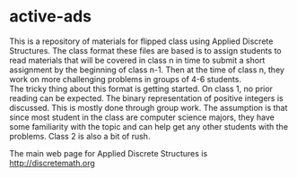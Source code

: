 # active-ads
This is a repository of materials for flipped class using Applied Discrete Structures. The class format these files are based is to assign students to read materials that will be covered in class n in time to submit a short assignment by the beginning of class n-1.  Then at the time of class n, they work on more challenging problems in groups of 4-6 students.  
The tricky thing about this format is getting started. On class 1, no prior reading can be expected.  The binary representation of positive integers is discussed.  This is mostly done through group work. The assumption is that since most student in the class are computer science majors, they have some familiarity with the topic and can help get any other students with the problems.  Class 2 is also a bit of rush.

The main web page for Applied Discrete Structures is http://discretemath.org
